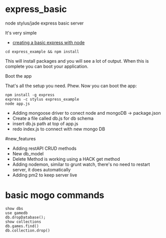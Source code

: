 express_basic
=============

node stylus/jade express basic server

It's very simple

+ <a href="http://shapeshed.com/creating-a-basic-site-with-node-and-express/"> creating a basic express with node </a>

```
cd express_example && npm install
```


This will install packages and you will see a lot of output. When this is complete you can boot your application.

Boot the app

That's all the setup you need. Phew. Now you can boot the app:
```
npm install -g express
express -c stylus express_example
node app.js
```

+ Adding mongoose driver to conect node and mongoDB -> package.json
+ Create a file called db.js for db schema
+ insert db.js path at top of app.js
+ redo index.js to connect with new mongo DB

#new_features
+ Adding restAPI CRUD methods
+ New db_model
+ Delete Method is working using a HACK get method
+ Adding nodemon, similar to grunt watch, there's no need to restart server, it does automatically
+ Adding pm2 to keep server live

basic mogo commands
==========
```
show dbs
use gamedb
db.dropDatabase();
show collections
db.games.find()
db.collection.drop()
```
